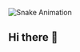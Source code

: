 ![Snake Animation](https://github.com/Doniyorjon01/Doniyorjon01/blob/output/github-contribution-grid-snake.svg)
## Hi there 👋

<!--
**Doniyorjon01/Doniyorjon01** is a ✨ _special_ ✨ repository because its `README.md` (this file) appears on your GitHub profile.

Here are some ideas to get you started:

- 🔭 I’m currently working on ...
- 🌱 I’m currently learning ...
- 👯 I’m looking to collaborate on ...
- 🤔 I’m looking for help with ...
- 💬 Ask me about ...
- 📫 How to reach me: ...
- 😄 Pronouns: ...
- ⚡ Fun fact: ...
-->
